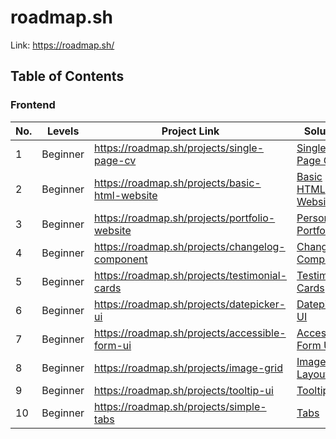 # roadmap.sh

Link: https://roadmap.sh/

## Table of Contents

### Frontend

| No. | Levels   | Project Link                                    | Solution                                                |
| --- | -------- | ----------------------------------------------- | ------------------------------------------------------- |
| 1   | Beginner | https://roadmap.sh/projects/single-page-cv      | [Single Page CV](/frontend/1-single-page-cv/)           |
| 2   | Beginner | https://roadmap.sh/projects/basic-html-website  | [Basic HTML Website](/frontend/2-basic-html-website/)   |
| 3   | Beginner | https://roadmap.sh/projects/portfolio-website   | [Personal Portfolio](/frontend/3-personal-portfolio/)   |
| 4   | Beginner | https://roadmap.sh/projects/changelog-component | [Changelog Component](/frontend/4-changelog-component/) |
| 5   | Beginner | https://roadmap.sh/projects/testimonial-cards   | [Testimonial Cards](/frontend/5-testimonial-cards/)     |
| 6   | Beginner | https://roadmap.sh/projects/datepicker-ui       | [Datepicker UI](/frontend/6-datepicker-ui/)             |
| 7   | Beginner | https://roadmap.sh/projects/accessible-form-ui  | [Accessible Form UI](/frontend/7-accessible-form-ui/)   |
| 8   | Beginner | https://roadmap.sh/projects/image-grid          | [Image Grid Layout](/frontend/8-image-grid-layout/)     |
| 9   | Beginner | https://roadmap.sh/projects/tooltip-ui          | [Tooltip UI](/frontend/9-tooltip-ui/)                   |
| 10  | Beginner | https://roadmap.sh/projects/simple-tabs         | [Tabs](/frontend/10-tabs/)                              |
